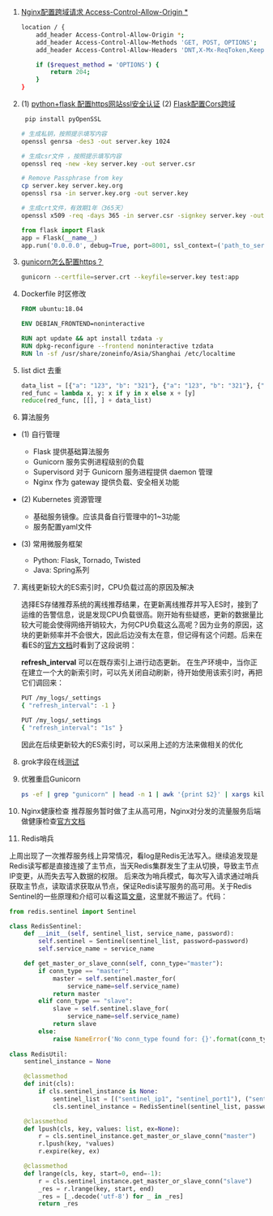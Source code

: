1. [Nginx配置跨域请求 Access-Control-Allow-Origin *](https://segmentfault.com/a/1190000012550346)
    ```bash
    location / {  
        add_header Access-Control-Allow-Origin *;
        add_header Access-Control-Allow-Methods 'GET, POST, OPTIONS';
        add_header Access-Control-Allow-Headers 'DNT,X-Mx-ReqToken,Keep-Alive,User-Agent,X-Requested-With,If-Modified-Since,Cache-Control,Content-Type,Authorization';

        if ($request_method = 'OPTIONS') {
            return 204;
        }
    } 
    ```

2. (1) [python+flask 配置https网站ssl安全认证](https://blog.csdn.net/dyingstraw/article/details/82698639)
   (2) [Flask配置Cors跨域](https://www.cnblogs.com/anxminise/p/9814326.html)
    ```bash
     pip install pyOpenSSL
     ```
     ```bash
     # 生成私钥，按照提示填写内容
    openssl genrsa -des3 -out server.key 1024

    # 生成csr文件 ，按照提示填写内容
    openssl req -new -key server.key -out server.csr

    # Remove Passphrase from key
    cp server.key server.key.org 
    openssl rsa -in server.key.org -out server.key

    # 生成crt文件，有效期1年（365天）
    openssl x509 -req -days 365 -in server.csr -signkey server.key -out server.crt
     ```
     ```python
    from flask import Flask    
    app = Flask(__name__)    
    app.run('0.0.0.0', debug=True, port=8001, ssl_context=('path_to_server.crt', 'path_to_server.key'))  
    ```

3. [gunicorn怎么配置https？](https://stackoverflow.com/questions/7406805/running-gunicorn-on-https/14163851)
    ```bash
    gunicorn --certfile=server.crt --keyfile=server.key test:app
    ```

4. Dockerfile 时区修改
    ```dockerfile
    FROM ubuntu:18.04

    ENV DEBIAN_FRONTEND=noninteractive

    RUN apt update && apt install tzdata -y
    RUN dpkg-reconfigure --frontend noninteractive tzdata
    RUN ln -sf /usr/share/zoneinfo/Asia/Shanghai /etc/localtime
    ```
5. list dict 去重
    ```python
    data_list = [{"a": "123", "b": "321"}, {"a": "123", "b": "321"}, {"b": "321", "a": "123"}]
    red_func = lambda x, y: x if y in x else x + [y]
    reduce(red_func, [[], ] + data_list)
    ```

6. 算法服务
 
 - (1) 自行管理
   - Flask 提供基础算法服务
   - Gunicorn 服务实例进程级别的负载
   - Supervisord 对于 Gunicorn 服务进程提供 daemon 管理
   - Nginx 作为 gateway 提供负载、安全相关功能
  
 - (2) Kubernetes 资源管理
   - 基础服务镜像。应该具备自行管理中的1~3功能
   - 服务配置yaml文件
   
 - (3) 常用微服务框架
   - Python: Flask, Tornado, Twisted
   - Java: Spring系列

7. 离线更新较大的ES索引时，CPU负载过高的原因及解决

    选择ES存储推荐系统的离线推荐结果，在更新离线推荐并写入ES时，接到了运维的告警信息，说是发现CPU负载很高。刚开始有些疑惑，更新的数据量比较大可能会使得网络开销较大，为何CPU负载这么高呢？因为业务的原因，这块的更新频率并不会很大，因此后边没有太在意，但记得有这个问题。后来在看ES的[官方文档](https://www.elastic.co/guide/cn/elasticsearch/guide/current/near-real-time.html#CO38-1)时看到了这段说明：

    **refresh_interval** 可以在既存索引上进行动态更新。 在生产环境中，当你正在建立一个大的新索引时，可以先关闭自动刷新，待开始使用该索引时，再把它们调回来：

    ```bash
    PUT /my_logs/_settings
    { "refresh_interval": -1 } 

    PUT /my_logs/_settings
    { "refresh_interval": "1s" } 
    ```
    因此在后续更新较大的ES索引时，可以采用上述的方法来做相关的优化
    
8. grok字段在线[测试](http://grokdebug.herokuapp.com/)

9. 优雅重启Gunicorn
   ```bash
   ps -ef | grep "gunicorn" | head -n 1 | awk '{print $2}' | xargs kill -HUP
   ```
   
10. Nginx健康检查
   推荐服务暂时做了主从高可用，Nginx对分发的流量服务后端做健康检查[官方文档](https://docs.nginx.com/nginx/admin-guide/load-balancer/http-health-check/)
   
11. Redis哨兵

上周出现了一次推荐服务线上异常情况，看log是Redis无法写入。继续追发现是Redis读写都是直接连接了主节点，当天Redis集群发生了主从切换，导致主节点IP变更，从而失去写入数据的权限。
后来改为哨兵模式，每次写入请求通过哨兵获取主节点，读取请求获取从节点，保证Redis读写服务的高可用。关于Redis Sentinel的一些原理和介绍可以看这篇[文章](https://baijiahao.baidu.com/s?id=1651062093310564248&wfr=spider&for=pc)，这里就不搬运了。代码：
```python
from redis.sentinel import Sentinel

class RedisSentinel:
    def __init__(self, sentinel_list, service_name, password):
        self.sentinel = Sentinel(sentinel_list, password=password)
        self.service_name = service_name

    def get_master_or_slave_conn(self, conn_type="master"):
        if conn_type == "master":
            master = self.sentinel.master_for(
                service_name=self.service_name)
            return master
        elif conn_type == "slave":
            slave = self.sentinel.slave_for(
                service_name=self.service_name)
            return slave
        else:
            raise NameError('No conn_type found for: {}'.format(conn_type))
            
class RedisUtil:
    sentinel_instance = None

    @classmethod
    def init(cls):
        if cls.sentinel_instance is None:
            sentinel_list = [("sentinel_ip1", "sentinel_port1"), ("sentinel_ip2", "sentinel_port2")]
            cls.sentinel_instance = RedisSentinel(sentinel_list, password="your-password")

    @classmethod
    def lpush(cls, key, values: list, ex=None):
        r = cls.sentinel_instance.get_master_or_slave_conn("master")
        r.lpush(key, *values)
        r.expire(key, ex)

    @classmethod
    def lrange(cls, key, start=0, end=-1):
        r = cls.sentinel_instance.get_master_or_slave_conn("slave")
        _res = r.lrange(key, start, end)
        _res = [_.decode('utf-8') for _ in _res]
        return _res 
```
